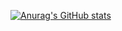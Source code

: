 [![Anurag's GitHub stats](https://github-readme-stats.vercel.app/api?username=NOBU-dev)](https://github.com/NOBU-dev/github-readme-stats)

